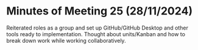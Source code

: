 # Minutes of Meeting 25 (28/11/2024)
Reiterated roles as a group and set up GitHub/GitHub Desktop and other tools ready to implementation.
Thought about units/Kanban and how to break down work while working collaboratively.